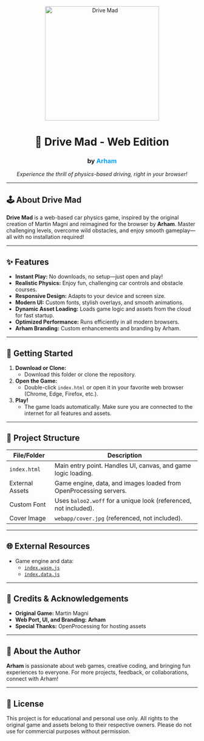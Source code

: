 
<div align="center">
  <img src="https://deckard.openprocessing.org/user485717/visual2458132/hf42bec4b58ab09712c0f3bedb92cada1/cover.jpg" alt="Drive Mad" width="300"/>
  
  <h1>🚗 Drive Mad - Web Edition</h1>
  <h3>by <span style="color:#00a2ff;">Arham</span></h3>
  <p><i>Experience the thrill of physics-based driving, right in your browser!</i></p>
</div>

---

## 🕹️ About Drive Mad

<b>Drive Mad</b> is a web-based car physics game, inspired by the original creation of Martin Magni and reimagined for the browser by <b>Arham</b>. Master challenging levels, overcome wild obstacles, and enjoy smooth gameplay—all with no installation required!

---

## ✨ Features

- **Instant Play:** No downloads, no setup—just open and play!
- **Realistic Physics:** Enjoy fun, challenging car controls and obstacle courses.
- **Responsive Design:** Adapts to your device and screen size.
- **Modern UI:** Custom fonts, stylish overlays, and smooth animations.
- **Dynamic Asset Loading:** Loads game logic and assets from the cloud for fast startup.
- **Optimized Performance:** Runs efficiently in all modern browsers.
- **Arham Branding:** Custom enhancements and branding by Arham.

---

## 🚀 Getting Started

1. **Download or Clone:**
   - Download this folder or clone the repository.
2. **Open the Game:**
   - Double-click `index.html` or open it in your favorite web browser (Chrome, Edge, Firefox, etc.).
3. **Play!**
   - The game loads automatically. Make sure you are connected to the internet for all features and assets.

---

## 📁 Project Structure

| File/Folder      | Description                                                      |
|------------------|------------------------------------------------------------------|
| `index.html`     | Main entry point. Handles UI, canvas, and game logic loading.     |
| External Assets  | Game engine, data, and images loaded from OpenProcessing servers. |
| Custom Font      | Uses `baloo2.woff` for a unique look (referenced, not included).  |
| Cover Image      | `webapp/cover.jpg` (referenced, not included).                   |

---

## 🌐 External Resources

- Game engine and data:
  - [`index.wasm.js`](https://deckard.openprocessing.org/user485717/visual2458132/hf42bec4b58ab09712c0f3bedb92cada1/index.wasm.js)
  - [`index.data.js`](https://deckard.openprocessing.org/user485717/visual2458132/hf42bec4b58ab09712c0f3bedb92cada1/index.data.js)

---

## 🙏 Credits & Acknowledgements

- **Original Game:** Martin Magni
- **Web Port, UI, and Branding:** <b>Arham</b>
- **Special Thanks:** OpenProcessing for hosting assets

---

## 📣 About the Author

<b>Arham</b> is passionate about web games, creative coding, and bringing fun experiences to everyone. For more projects, feedback, or collaborations, connect with Arham!

---

## 📜 License

This project is for educational and personal use only. All rights to the original game and assets belong to their respective owners. Please do not use for commercial purposes without permission.

